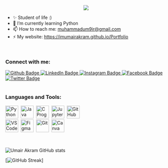
<p align="center" style="color: #007ACC; font-family: 'Fira Code', monospace;>
  <a href="#">
    <img src="https://readme-typing-svg.demolab.com?font=Fira+Code&weight=500&size=28&duration=4000&pause=1000&color=007ACC&background=1E1E1E&center=true&vCenter=true&width=500&height=60&lines=Hi+There+I'm+Umair+Akram;Welcome+to+My+Profile!"/>
  </a>
</p>


- ✨ Student of life :)
- 🌱 I’m currently learning Python
- 📫 How to reach me: muhammadum9ir@gmail.com
- ⚡ My website: https://imumairakram.github.io/Portfolio

<br>

### Connect with me:
<div id="badges">
  <a href="https://github.com/imumairakram">
    <img src="https://img.shields.io/badge/Github-white?style=for-the-badge&logo=Github&logoColor=black" alt="Github Badge"/>
  </a>
  <a href="https://www.linkedin.com/in/imumairakram">
    <img src="https://img.shields.io/badge/LinkedIn-blue?style=for-the-badge&logo=linkedin&logoColor=white" alt="LinkedIn Badge"/>
  </a>
   <a href="https://www.instagram.com/imumairakram">
    <img src="https://img.shields.io/badge/Instagram-purple?style=for-the-badge&logo=instagram&logoColor=white" alt="Instagram Badge"/>
  </a>
   <a href="https://fb.com/umairakram.4">
    <img src="https://img.shields.io/badge/Facebook-blue?style=for-the-badge&logo=facebook&logoColor=white" alt="Facebook Badge"/>
  </a>
   <a href="https://twitter.com/imumairakram">
    <img src="https://img.shields.io/badge/Twitter-blue?style=for-the-badge&logo=twitter&logoColor=white" alt="Twitter Badge"/>
  </a>
</div>
<br>

### Languages and Tools:

<p>
  <img src="https://skillicons.dev/icons?i=python" alt="Python" width="40" height="40"/>&nbsp;
  <img src="https://skillicons.dev/icons?i=java" alt="Java" width="40" height="40"/>&nbsp;
  <img src="https://skillicons.dev/icons?i=c" alt="C Programming" width="40" height="40"/>&nbsp;
  <img src="https://upload.wikimedia.org/wikipedia/commons/3/38/Jupyter_logo.svg" alt="Jupyter Notebook" width="40" height="40"/>&nbsp;
  <img src="https://skillicons.dev/icons?i=github" alt="GitHub" width="40" height="40"/><br>
  <img src="https://skillicons.dev/icons?i=vscode" alt="VS Code" width="40" height="40"/>&nbsp;
  <img src="https://skillicons.dev/icons?i=figma" alt="Figma" width="40" height="40"/>&nbsp;
  <img src="https://skillicons.dev/icons?i=git" alt="Git" width="40" height="40"/>&nbsp;
  <img src="https://www.vectorlogo.zone/logos/canva/canva-icon.svg" alt="Canva" width="40" height="40"/>
</p>
<br>


![Umair Akram GitHub stats](https://github-readme-stats.vercel.app/api?username=imumairakram&show_icons=true&theme=dark)

[![GitHub Streak](user=imumairakram&theme=dark&hide_border=true&date_format=j%20M%5B%20Y%5D&background=1E1E1E&ring=007ACC&fire=007ACC&currStreakLabel=007ACC)]

